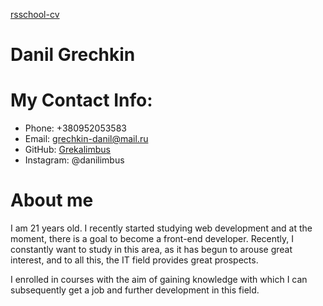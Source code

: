 [rsschool-cv](https://grekalimbus.github.io/tatoo/tattoo.html)

# Danil Grechkin

# My Contact Info:

- Phone: +380952053583
- Email: [grechkin-danil@mail.ru](https://e.mail.ru/messages/inbox/?back=1)
- GitHub: [Grekalimbus](https://github.com/Grekalimbus)
- Instagram: @danilimbus

# About me

I am 21 years old. I recently started studying web development and at the moment, there is a goal to become a front-end developer.
Recently, I constantly want to study in this area, as it has begun to arouse great interest, and to all this, the IT field provides great prospects.


I enrolled in courses with the aim of gaining knowledge with which I can subsequently get a job and further development in this field.